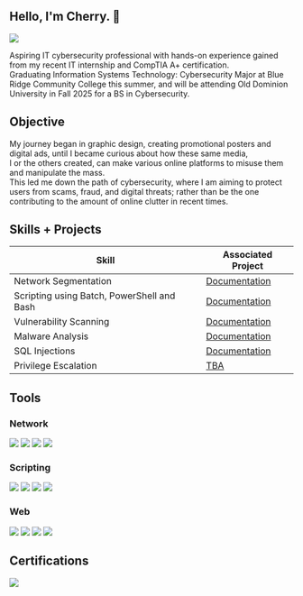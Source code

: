 ## Hello, I'm Cherry. 👋

<a href="https://www.linkedin.com/in/cherry-ang/"><img src="https://img.shields.io/badge/-LinkedIn-0072b1?&style=for-the-badge&logo=linkedin&logoColor=white" /></a>

Aspiring IT cybersecurity professional with hands-on experience gained from my recent IT internship and CompTIA A+ certification. <br>
Graduating Information Systems Technology: Cybersecurity Major at Blue Ridge Community College this summer, and will be attending Old Dominion University in Fall 2025 for a BS in Cybersecurity.


## Objective

My journey began in graphic design, creating promotional posters and digital ads, until I became curious about how these same media, <br>
I or the others created, can make various online platforms to misuse them and manipulate the mass. <br>
This led me down the path of cybersecurity, where I am aiming to protect users from scams, fraud, and digital threats; rather than be the one contributing to the amount of online clutter in recent times. <br>

## Skills + Projects


| Skill                                         | Associated Project         |
|-----------------------------------------------|----------------------------|
| Network Segmentation                          | <a href="https://github.com/cherryot02/Network-Segmentation">Documentation</a>|
| Scripting using Batch, PowerShell and Bash    | <a href="https://github.com/cherryot02/Scripting-with-Batch-PowerShell-Bash">Documentation</a> |
| Vulnerability Scanning                        | <a href="https://github.com/cherryot02/Vulnerability-Scanning">Documentation</a>|
| Malware Analysis                              | <a href="https://github.com/cherryot02/Studying-Malware">Documentation</a>|
| SQL Injections                                | <a href="https://github.com/cherryot02/SQL-Injections">Documentation</a> |
| Privilege Escalation                          | <a href="">TBA</a> |

## Tools

### Network
<div>
    <img src="https://img.shields.io/badge/-Wireshark-1679A7?&style=for-the-badge&logo=Wireshark&logoColor=white" />
    <img src="https://img.shields.io/badge/-Packet%20Tracer-1BA0D7?&style=for-the-badge&logo=Cisco&logoColor=white" />
    <img src="https://img.shields.io/badge/-Tenable%20Nessus-00457C?&style=for-the-badge&logoColor=white" />
    <img src="https://img.shields.io/badge/-VMware-607078?&style=for-the-badge&logo=VMware&logoColor=white" />
</div>

### Scripting
<div>
    <img src="https://img.shields.io/badge/-Windows%20Batch-4B4B4B?&style=for-the-badge&logoColor=white" />
    <img src="https://img.shields.io/badge/-Bash-121011?&style=for-the-badge&logo=GNU%20Bash&logoColor=white" />
    <img src="https://img.shields.io/badge/-PowerShell-5391FE?&style=for-the-badge&logo=PowerShell&logoColor=white" />
    <img src="https://img.shields.io/badge/-Python-3776AB?&style=for-the-badge&logo=Python&logoColor=white" />
</div>

### Web
<div>
<img src="https://img.shields.io/badge/-HTML5?&style=for-the-badge&logo=html5&logoColor=white">
<img src="https://img.shields.io/badge/-CSS-1572B6?&style=for-the-badge&logo=css&logoColor=white">
<img src="https://img.shields.io/badge/-jQuery-0769AD?&style=for-the-badge&logo=jquery&logoColor=white">
<img src="https://img.shields.io/badge/-bootstrap-7952B3?&style=for-the-badge&logo=Bootstrap&logoColor=white">
</div>

## Certifications

<div>
<img src="https://img.shields.io/badge/-A%2B-FF0000?&style=for-the-badge&logo=CompTIA&logoColor=white" />
</div>
